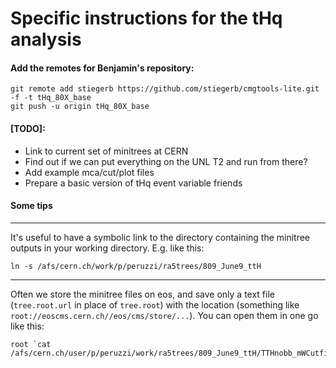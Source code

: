 # Specific instructions for the tHq analysis

#### Add the remotes for Benjamin's repository:

```
git remote add stiegerb https://github.com/stiegerb/cmgtools-lite.git -f -t tHq_80X_base
git push -u origin tHq_80X_base
```

#### [TODO]:

- Link to current set of minitrees at CERN
- Find out if we can put everything on the UNL T2 and run from there?
- Add example mca/cut/plot files
- Prepare a basic version of tHq event variable friends


#### Some tips

-------

It's useful to have a symbolic link to the directory containing the minitree outputs in your working directory. E.g. like this:

```
ln -s /afs/cern.ch/work/p/peruzzi/ra5trees/809_June9_ttH
```

-------

Often we store the minitree files on eos, and save only a text file (`tree.root.url` in place of `tree.root`) with the location (something like `root://eoscms.cern.ch//eos/cms/store/...`). You can open them in one go like this:

```
root `cat /afs/cern.ch/user/p/peruzzi/work/ra5trees/809_June9_ttH/TTHnobb_mWCutfix_ext1/treeProducerSusyMultilepton/tree.root.url`
```

